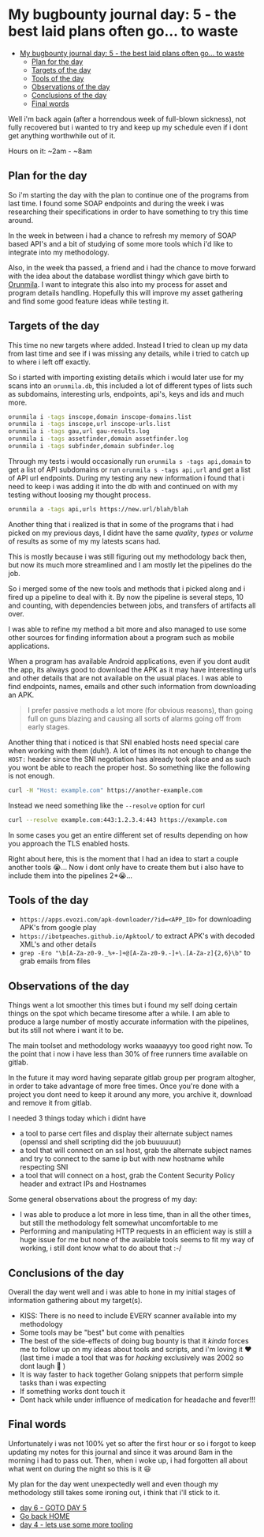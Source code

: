 # My bugbounty journal day: 5 - the best laid plans often go... to waste
- [My bugbounty journal day: 5 - the best laid plans often go... to waste](#my-bugbounty-journal-day-5---the-best-laid-plans-often-go-to-waste)
  - [Plan for the day](#plan-for-the-day)
  - [Targets of the day](#targets-of-the-day)
  - [Tools of the day](#tools-of-the-day)
  - [Observations of the day](#observations-of-the-day)
  - [Conclusions of the day](#conclusions-of-the-day)
  - [Final words](#final-words)

Well i'm back again (after a horrendous week of full-blown sickness), not fully recovered but i wanted to try and keep up my schedule even if i dont get anything worthwhile out of it.


Hours on it: ~2am - ~8am

## Plan for the day
So i'm starting the day with the plan to continue one of the programs from last time. I found some SOAP endpoints and during the week i was researching their specifications in order to have something to try this time around.

In the week in between i had a chance to refresh my memory of SOAP based API's and a bit of studying of some more tools which i'd like to integrate into my methodology.

Also, in the week tha passed, a friend and i had the chance to move forward with the idea about the database wordlist thingy which gave birth to [Orunmila](https://github.com/proditis/orunmila). I want to integrate this also into my process for asset and program details handling. Hopefully this will improve my asset gathering and find some good feature ideas while testing it.


## Targets of the day
This time no new targets where added. Instead I tried to clean up my data from last time and see if i was missing any details, while i tried to catch up to where i left off exactly. 

So i started with importing existing details which i would later use for my scans into an `orunmila.db`, this included a lot of different types of lists such as subdomains, interesting urls, endpoints, api's, keys and ids and much more.
```sh
orunmila i -tags inscope,domain inscope-domains.list
orunmila i -tags inscope,url inscope-urls.list
orunmila i -tags gau,url gau-results.log
orunmila i -tags assetfinder,domain assetfinder.log
orunmila i -tags subfinder,domain subfinder.log
```

Through my tests i would occasionally run `orunmila s -tags api,domain` to get a list of API subdomains or run `orunmila s -tags api,url` and get a list of API url endpoints. During my testing any new information i found that i need to keep i was adding it into the db with and continued on with my testing without loosing my thought process.
```sh
orunmila a -tags api,urls https://new.url/blah/blah
```

Another thing that i realized is that in some of the programs that i had picked on my previous days, I didnt have the same _quality_, _types_ or _volume_ of results as some of my my latests scans had. 

This is mostly because i was still figuring out my methodology back then, but now its much more streamlined and I am mostly let the pipelines do the job.

So i merged some of the new tools and methods that i picked along and i fired up a pipeline to deal with it. By now the pipeline is several steps, 10 and counting, with dependencies between jobs, and transfers of artifacts all over.

I was able to refine my method a bit more and also managed to use some other sources for finding information about a program such as mobile applications.

When a program has available Android applications, even if you dont audit the app, its always good to download the APK as it may have interesting urls and other details that are not available on the usual places. I was able to find endpoints, names, emails and other such information from downloading an APK.

> I prefer passive methods a lot more (for obvious reasons), than going full on guns blazing and causing all sorts of alarms going off from early stages.

Another thing that i noticed is that SNI enabled hosts need special care when working with them (duh!). A lot of times its not enough to change the `HOST:` header since the SNI negotiation has already took place and as such you wont be able to reach the proper host. So something like the following is not enough.
```sh
curl -H "Host: example.com" https://another-example.com
```

Instead we need something like the `--resolve` option for curl
```sh
curl --resolve example.com:443:1.2.3.4:443 https://example.com
```

In some cases you get an entire different set of results depending on how you approach the TLS enabled hosts. 

Right about here, this is the moment that I had an idea to start a couple another tools 😭... Now i dont only have to create them but i also have to include them into the pipelines 2*😭...

## Tools of the day
* `https://apps.evozi.com/apk-downloader/?id=<APP_ID>` for downloading APK's from google play
* `https://ibotpeaches.github.io/Apktool/` to extract APK's with decoded XML's and other details
* `grep -Ero "\b[A-Za-z0-9._%+-]+@[A-Za-z0-9.-]+\.[A-Za-z]{2,6}\b"` to grab emails from files

## Observations of the day
Things went a lot smoother this times but i found my self doing certain things on the spot which became tiresome after a while. I am able to produce a large number of mostly accurate information with the pipelines, but its still not where i want it to be. 

The main toolset and methodology works waaaayyy too good right now. To the point that i now i have less than 30% of free runners time available on gitlab. 

In the future it may word having separate gitlab group per program altogher, in order to take advantage of more free times. Once you're done with a project you dont need to keep it around any more, you archive it, download and remove it from gitlab.

I needed 3 things today which i didnt have
* a tool to parse cert files and display their alternate subject names (openssl and shell scripting did the job buuuuuut)
* a tool that will connect on an ssl host, grab the alternate subject names and try to connect to the same ip but with new hostname while respecting SNI
* a tool that will connect on a host, grab the Content Security Policy header and extract IPs and Hostnames

Some general observations about the progress of my day:
* I was able to produce a lot more in less time, than in all the other times, but still the methodology felt somewhat uncomfortable to me
* Performing and manipulating HTTP requests in an efficient way is still a huge issue for me but none of the available tools seems to fit my way of working, i still dont know what to do about that :-/

## Conclusions of the day
Overall the day went well and i was able to hone in my initial stages of information gathering about my target(s).

* KISS: There is no need to include EVERY scanner available into my methodology
* Some tools may be "best" but come with penalties
* The best of the side-effects of doing bug bounty is that it _kinda_ forces me to follow up on my ideas about tools and scripts, and i'm loving it :heart: (last time i made a tool that was for _hacking_ exclusively was 2002 so dont laugh :rofl: )
* It is way faster to hack together Golang snippets that perform simple tasks than i was expecting
* If something works dont touch it
* Dont hack while under influence of medication for headache and fever!!!


## Final words
Unfortunately i was not 100% yet so after the first hour or so i forgot to keep updating my notes for this journal and since it was around 8am in the morning i had to pass out. Then, when i woke up, i had forgotten all about what went on during the night so this is it :smiley: 

My plan for the day went unexpectedly well and even though my methodology still takes some ironing out, i think that i'll stick to it.

- [day 6 - GOTO DAY 5](day6.md)
- [Go back HOME](../)
- [day 4 - lets use some more tooling](day4.md)
